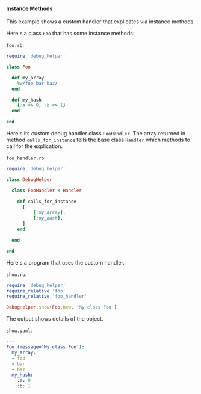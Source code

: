 #### Instance Methods

This example shows a custom handler that explicates via instance methods.

Here's a class ```Foo``` that has some instance methods:
 
```foo.rb```:
```ruby
require 'debug_helper'

class Foo

  def my_array
    %w/foo bar baz/
  end

  def my_hash
    {:a => 0, :b => 1}
  end

end
```

Here's its custom debug handler class ```FooHandler```.  The array returned in method ```calls_for_instance``` tells the base class ```Handler``` which methods to call for the explication.

```foo_handler.rb```:
```ruby
require 'debug_helper'

class DebugHelper

  class FooHandler < Handler

    def calls_for_instance
      [
          [:my_array],
          [:my_hash],
      ]
    end

  end

end
```

Here's a program that uses the custom handler.

```show.rb```:
```ruby
require 'debug_helper'
require_relative 'foo'
require_relative 'foo_handler'

DebugHelper.show(Foo.new, 'My class Foo')
```

The output shows details of the object.

```show.yaml```:
```yaml
---
Foo (message='My class Foo'):
  my_array:
  - foo
  - bar
  - baz
  my_hash:
    :a: 0
    :b: 1
```
